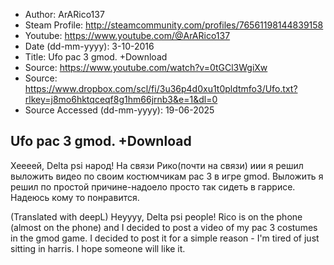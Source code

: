 - Author: ArARico137
- Steam Profile: http://steamcommunity.com/profiles/76561198144839158
- Youtube: https://www.youtube.com/@ArARico137
- Date (dd-mm-yyyy): 3-10-2016
- Title: Ufo pac 3 gmod. +Download
- Source: https://www.youtube.com/watch?v=0tGCl3WgiXw
- Source: https://www.dropbox.com/scl/fi/3u36p4d0xu1t0pldtmfo3/Ufo.txt?rlkey=j8mo6hktqceqf8g1hm66jrnb3&e=1&dl=0
- Source Accessed (dd-mm-yyyy): 19-06-2025

## Ufo pac 3 gmod. +Download

Хеееей, Delta psi народ! На связи Рико(почти на связи) иии я решил выложить видео по своим костюмчикам pac 3 в игре gmod.  Выложить я решил по простой причине-надоело просто так сидеть в гаррисе. Надеюсь кому то понравится.

(Translated with deepL)
Heyyyy, Delta psi people! Rico is on the phone (almost on the phone) and I decided to post a video of my pac 3 costumes in the gmod game.  I decided to post it for a simple reason - I'm tired of just sitting in harris. I hope someone will like it.
